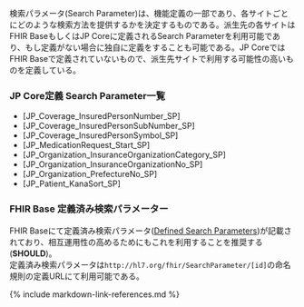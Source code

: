 検索パラメータ(Search Parameter)は、機能定義の一部であり、各サイトごとにどのような検索方法を提供するかを決定するものである。派生先の各サイトはFHIR BaseもしくはJP Coreに定義されるSearch Parameterを利用可能であり、もし定義がない場合に独自に定義をすることも可能である。JP CoreではFHIR Baseで定義されていないもので、派生先サイトで利用する可能性の高いものを定義している。

### JP Core定義 Search Parameter一覧
* [JP_Coverage_InsuredPersonNumber_SP]
* [JP_Coverage_InsuredPersonSubNumber_SP]
* [JP_Coverage_InsuredPersonSymbol_SP]
* [JP_MedicationRequest_Start_SP]
* [JP_Organization_InsuranceOrganizationCategory_SP]
* [JP_Organization_InsuranceOrganizationNo_SP]
* [JP_Organization_PrefectureNo_SP]
* [JP_Patient_KanaSort_SP]

### FHIR Base 定義済み検索パラメーター
FHIR Baseにて定義済み検索パラメータ([Defined Search Parameters](https://fhir-ru.github.io/searchparameter-registry.html))が記載されており、相互運用性の高めるためにもこれを利用することを推奨する(**SHOULD**)。<br/>
定義済み検索パラメータは``` http://hl7.org/fhir/SearchParameter/[id] ```の命名規則の定義URLにて利用可能である。


{% include markdown-link-references.md %}